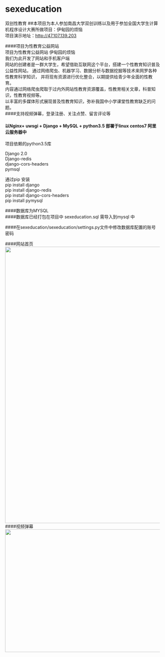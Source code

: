 # sexeducation
双创性教育
##本项目为本人参加南昌大学双创训练以及用于参加全国大学生计算机程序设计大赛所做项目：伊甸园的烦恼 <br>
项目演示地址：http://47.107.139.203<br>

####项目为性教育公益网站<br>
项目为性教育公益网站 伊甸园的烦恼<br>
我们为此开发了网站和手机客户端<br>
网站的创建者是一群大学生，希望借助互联网这个平台，搭建一个性教育知识普及公益性网站， 通过网络爬虫、机器学习、数据分析与数据挖掘等技术来网罗各种性教育科学知识， 并将现有资源进行优化整合，以期提供给青少年全面的性教育。<br>
内容通过网络爬虫爬取于过内外网站性教育资源覆盖，性教育相关文章，科普知识，性教育视频等。<br>
以丰富的多媒体形式展现普及性教育知识，弥补我国中小学课堂性教育缺乏的问题。<br>
####支持视频弹幕，登录注册、关注点赞、留言评论等<br>
#### 以Nginx+ uwsgi + Django + MySQL  + python3.5 部署于linux centos7 阿里云服务器中<br>


项目依赖的python3.5库<br>

Django 2.0<br>
Django-redis <br>
django-cors-headers<br>
pymsql<br>

通过pip 安装<br>
pip install django<br>
pip install django-redis<br>
pip install django-cors-headers<br>
pip install pymysql<br>

####数据库为MYSQL <br>
####数据库已经打包在项目中 sexeducation.sql 需导入到mysql 中<br>

####在sexeducation/sexeducation/settings.py文件中修改数据库配置的账号密码<br>

####网站首页
<br>
<img src="https://chenyongzhe.github.io/shome.png"  width="700" height="900"><br>
####视频弹幕<br>
<img src="https://chenyongzhe.github.io/sp.png"  width="900" height="400"><br>





